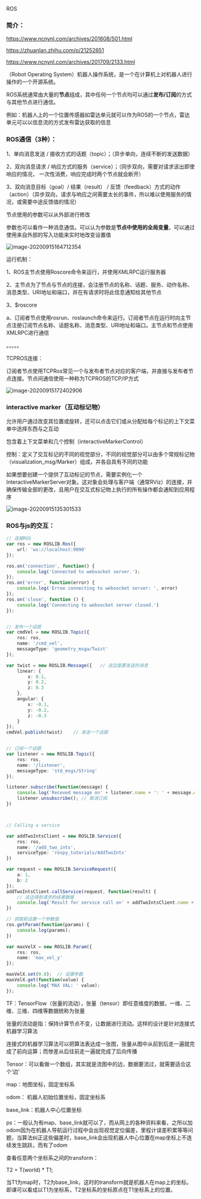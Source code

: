 
ROS

### 简介：

https://www.ncnynl.com/archives/201608/501.html

https://zhuanlan.zhihu.com/p/21252651

https://www.ncnynl.com/archives/201709/2133.html

（Robot Operating System）机器人操作系统，是一个在计算机上对机器人进行操作的一个开源系统。

ROS系统通常由大量的**节点**组成，其中任何一个节点均可以通过**发布/订阅**的方式与其他节点进行通信。

例如：机器人上的一个位置传感器如雷达单元就可以作为ROS的一个节点，雷达单元可以以信息流的方式发布雷达获取的信息





### ROS通信（3种）：

1、单向消息发送 / 接收方式的话题（topic）；（异步单向，连续不断的发送数据）

2、双向消息请求 / 响应方式的服务（service）；（同步双向，需要对请求该出即使响应的情况， 一次性消费，响应完成时两个节点就会断开）

3、双向消息目标（goal）/ 结果（result） / 反馈（feedback）方式的动作（action）（异步双向，请求与响应之间需要太长的事件，所以难以使用服务的情况，或需要中途反馈值的情况）

节点使用的参数可以从外部进行修改

参数也可以看作一种消息通信。可以认为参数是**节点中使用的全局变量**，可以通过使用来自外部的写入功能来实时地改变设置值



![image-20200915164712354](/home/xyz/Documents/my-md/ROS/image/image-20200915164712354.png)

运行机制：

1、ROS主节点使用Roscore命令来运行，并使用XMLRPC运行服务器

2、主节点为了节点与节点的连接，会注册节点的名称、话题、服务、动作名称、消息类型、URI地址和端口，并在有请求时将此信息通知给其他节点

3、$roscore



a、订阅者节点使用rosrun、roslaunch命令来运行。订阅者节点在运行时向主节点注册订阅节点名称、话题名称、消息类型、URI地址和端口。主节点和节点使用XMLRPC进行通信

。。。。。

TCPROS连接：

订阅者节点使用TCPRos常见一个与发布者节点对应的客户端，并直接与发布者节点连接。节点间通信使用一种称为TCPROS的TCP/IP方式

![image-20200915172402906](/home/xyz/Documents/my-md/ROS/image/image-20200915172402906.png)









### interactive marker（互动标记物）

允许用户通过改变其位置或旋转，还可以点击它们或从分配给每个标记的上下文菜单中选择东西与之互动

包含着上下文菜单和几个控制（interactiveMarkerControl）

控制：定义了交互标记的不同的视觉部分，不同的视觉部分可以由多个常规标记物（visualization_msg/Marker）组成，并各自具有不同的功能

如果想要创建一个提供了互动标记的节点，需要实例化一个InteractiveMarkerServer对象。这对象会处理与客户端（通常RViz）的连接，并确保传输全部的更改，且用户在交互式标记物上执行的所有操作都会通知到应用程序

![image-20200915135301533](/home/xyz/Documents/my-md/ROS/image/ROS.png)

### ROS与js的交互：

```typescript
// 连接ROS
var ros = new ROSLIB.Ros({
    url: 'ws://localhost:9090'
});

ros.on('connection', function() {
    console.log('Connected to websocket server.');
});
ros.on('error', function(error) {
    console.log('Erroe connecting to websocket server: ', error)
});
ros.on('close', function () {
    console.log('Connecting to websocket server closed.')
});


// 发布一个话题
var cmdVel = new ROSLIB.Topic({
    ros: ros,
    name: '/cmd_vel',
    messageType: 'geometry_msga/Twist'
});

var twist = new ROSLIB.Message({   // 这边是要发送的消息
    linear: {
        x: 0.1,
        y: 0.2,
        z: 0.3
    },
    angular: {
        x: -0.1,
        y: -0.2,
        z: -0.3
    }
});
cmdVel.publish(twist)    // 发送一个话题


// 订阅一个话题
var listener = new ROSLIB.Topic({
    ros: ros,
    name: '/listener',
    messageType: 'std_msgs/String'
});

listener.subscribe(function(message) {
    console.log('Receved message on' + listener.name + ': ' + message.data);
    listener.unsubscribe(); // 取消订阅
})



// Calling a service

var addTwoIntsClient = new ROSLIB.Service({
    ros: ros,
    name: '/add_two_ints',
    serviceType: 'rospy_tutorials/AddTwoInts'
})

var request = new ROSLIB.ServiceRequest({
    a: 1,
    b: 2
});
addTwoIntsClient.callService(request, function(result) {
    // 这边得到请求的结果数据
    console.log('Result for service call on' + addTwoIntsClient.name + ': ' + result.sum);
})

// 获取和设置一个参数值
ros.getParam(function(params) {
    console.log(params);
})

var maxVelX = new ROSLIB.Param({
    ros: ros,
    name: 'max_vel_y'
});

maxVelX.set(0.8);  // 设置参数
maxVelX.get(function(value) {
    console.log('MAX VAL: ' value);
});
```



TF：TensorFlow（张量的流动），张量（tensor）即任意维度的数据，一维、二维、三维、四维等数据统称为张量

张量的流动是指：保持计算节点不变，让数据进行流动。这样的设计是针对连接式机器学习算法

连接式的机器学习算法可以把算法表达成一张图，张量从图中从前到后走一遍就完成了前向运算；而惨差从后往前走一遍就完成了后向传播

Tensor：可以看做一个数组，其实就是流图中的边，数据要流过，就需要适合这个‘边’



map：地图坐标，固定坐标系

odom： 机器人初始位置坐标，固定坐标系

base_link：机器人中心位置坐标

ps：一般认为有map、base_link就可以了，而从网上的各种资料来看，之所以加odom因为在机器人导航运行过程中会出现视觉定位偏差，里程计误差积累等等问题，当算法纠正这些偏差时，base_link会出现机器人中心位置在map坐标上不连续发生跳跃，而有了odom



查看任意两个坐标系之间的transform：

T2 = T(world) * T1;

当T1为map时，T2为base_link，这时的transform就是机器人在map上的坐标。即课可以看成以T1为坐标系，T2坐标系的坐标原点在T1坐标系上的位置。


